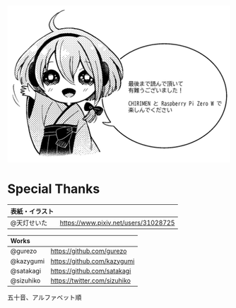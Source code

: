 ![](byebye-a-word.png)

# Special Thanks

| 表紙・イラスト |                                      |
| :------------- | :----------------------------------- |
| @天灯せいた    | https://www.pixiv.net/users/31028725 |

| Works     |                              |
| :-------- | :--------------------------- |
| @gurezo   | https://github.com/gurezo    |
| @kazygumi | https://github.com/kazygumi  |
| @satakagi | https://github.com/satakagi  |
| @sizuhiko | https://twitter.com/sizuhiko |

五十音、アルファベット順

